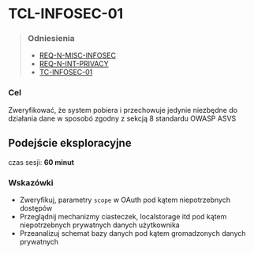 # TCL-INFOSEC-01
> ### Odniesienia
> - [REQ-N-MISC-INFOSEC](../../../requirements.md#req-n-misc-infosec)
> - [REQ-N-INT-PRIVACY](../../../requirements.md#req-n-int-privacy)
> - [TC-INFOSEC-01](../../high-level/infosec.md#tc-infosec-01)

### Cel
Zweryfikować, że system pobiera i przechowuje jedynie niezbędne do działania dane w sposobó zgodny z sekcją 8 standardu OWASP ASVS

## Podejście eksploracyjne
czas sesji: **60 minut**

### Wskazówki
- Zweryfikuj, parametry `scope` w OAuth pod kątem niepotrzebnych dostępów
- Przeglądnij mechanizmy ciasteczek, localstorage itd pod kątem niepotrzebnych prywatnych danych użytkownika
- Przeanalizuj schemat bazy danych pod kątem gromadzonych danych prywatnych